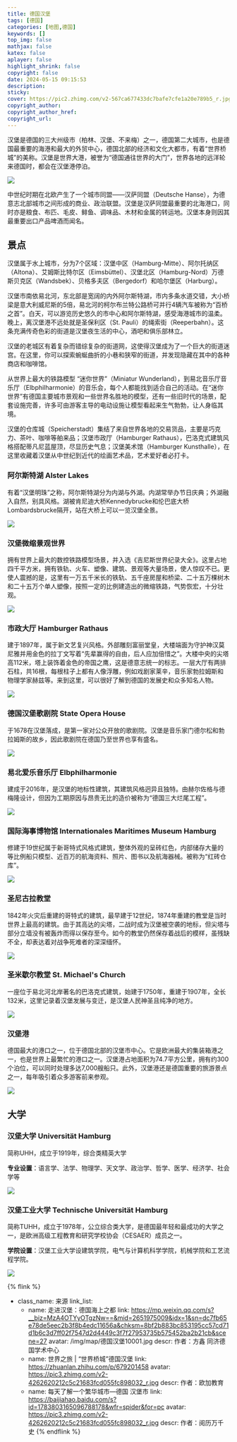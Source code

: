 ```yaml
---
title: 德国汉堡
tags: [德国]
categories: [地图,德国]
keywords: []
top_img: false
mathjax: false
katex: false
aplayer: false
highlight_shrink: false
copyright: false
date: 2024-05-15 09:15:53
description:
sticky:
cover: https://pic2.zhimg.com/v2-567ca677433dc7bafe7cfe1a20e789b5_r.jpg
copyright_author:
copyright_author_href:
copyright_url:
---
```


汉堡是德国的三大州级市（柏林、汉堡、不来梅）之一，德国第二大城市，也是德国最重要的海港和最大的外贸中心，德国北部的经济和文化大都市，有着“世界桥城”的美称。汉堡是世界大港，被誉为“德国通往世界的大门”，世界各地的远洋轮来德国时，都会在汉堡港停泊。

![](https://pic2.zhimg.com/v2-567ca677433dc7bafe7cfe1a20e789b5_r.jpg)

中世纪时期在北欧产生了一个城市同盟——汉萨同盟（Deutsche Hanse），为德意志北部城市之间形成的商业、政治联盟。汉堡是汉萨同盟最重要的北海港口，同时亦是粮食、布匹、毛皮、鲱鱼、调味品、木材和金属的转运地。汉堡本身则因其最重要出口产品啤酒而闻名。

## 景点

汉堡属于水上城市，分为7个区域：汉堡中区（Hamburg-Mitte）、阿尔托纳区（Altona）、艾姆斯比特尔区（Eimsbüttel）、汉堡北区（Hamburg-Nord）万德斯贝克区（Wandsbek）、贝格多夫区（Bergedorf）和哈尔堡区（Harburg）。

汉堡市南依易北河，东北部是宽阔的内外阿尔斯特湖，市内多条水道交错，大小桥梁是意大利威尼斯的5倍，易北河的柯尔布兰特公路桥可并行4辆汽车被称为“百桥之首”。白天，可以游览历史悠久的市中心和阿尔斯特湖，感受海港城市的温柔。晚上，离汉堡港不远处就是圣保利区（St. Pauli）的绳索街（Reeperbahn）。这条充满传奇色彩的街道是汉堡夜生活的中心，酒吧和俱乐部林立。

汉堡的老城区有着复杂而错综复杂的街道网，这使得汉堡成为了一个巨大的街道迷宫。在这里，你可以探索蜿蜒曲折的小巷和狭窄的街道，并发现隐藏在其中的各种商店和咖啡馆。

从世界上最大的铁路模型 “迷你世界”（Miniatur Wunderland），到易北音乐厅音乐厅（Elbphilharmonie）的音乐会，每个人都能找到适合自己的活动。在“迷你世界”有德国主要城市景观和一些世界名胜地的模型，还有一些旧时代的场景，配套设施完善，许多可由游客主导的电动设施让模型看起来生气勃勃，让人身临其境。

汉堡的仓库城（Speicherstadt）集结了来自世界各地的交易货品，主要是巧克力、茶叶、咖啡等舶来品；汉堡市政厅（Hamburger Rathaus），巴洛克式建筑风格搭配蒂凡尼蓝屋顶，尽显历史气息；汉堡美术馆（Hamburger Kunsthalle），在这里收藏着汉堡从中世纪到近代的绘画艺术品，艺术爱好者必打卡。

### 阿尔斯特湖 Alster Lakes

有着“汉堡明珠”之称，阿尔斯特湖分为内湖与外湖。内湖常举办节日庆典；外湖融入自然，别具风格。湖被肯尼迪大桥Kennedybrucke和伦巴底大桥Lombardsbrucke隔开，站在大桥上可以一览汉堡全景。

![](https://pic1.zhimg.com/v2-0c397d11610544e4175543b92b42c3cc_r.jpg)

### 汉堡微缩景观世界

拥有世界上最大的数控铁路模型场景，并入选《吉尼斯世界纪录大全》。这里占地四千平方米，拥有铁轨、火车、塑像、建筑、景观等大量场景，使人惊叹不已。更使人震撼的是，这里有一万五千米长的铁轨、五千座房屋和桥梁、二十五万棵树木和二十五万个单人塑像，按照一定的比例建造出的微缩铁路，气势恢宏，十分壮观。

![](https://pics0.baidu.com/feed/d1160924ab18972b1abb82bfd78b51849f510a91.jpeg@f_auto?token=5378092a0433bd46e8de0920f6e7f031)


### 市政大厅 Hamburger Rathaus

建于1897年，属于新文艺复兴风格。外部雕刻富丽堂皇，大楼端面为守护神汉莫尼雅并用金色的拉丁文写着“先辈赢得的自由，后人应加倍惜之”。大楼中央的尖塔高112米，塔上装饰着金色的帝国之鹰，这是德意志统一的标志。一层大厅有两排石柱，共16根，每根柱子上都有人像浮雕，例如戏剧家莱辛，音乐家勃拉姆斯和物理学家赫兹等。来到这里，可以很好了解到德国的发展史和众多知名人物。

![](https://pic3.zhimg.com/v2-4262620212c5c21683fcd055fc898032_r.jpg)

### 德国汉堡歌剧院 State Opera House

于1678在汉堡落成，是第一家对公众开放的歌剧院。汉堡是音乐家门德尔松和勃拉姆斯的故乡，因此歌剧院在德国乃至世界也享有盛名。

![](https://pic3.zhimg.com/v2-fd010b9f2e1862a4e01b68994452f4aa_r.jpg)

### 易北爱乐音乐厅 Elbphilharmonie

建成于2016年，是汉堡的地标性建筑，其建筑风格迥异且独特。由赫尔佐格与德梅隆设计，但因为工期原因与昂贵无比的造价被称为“德国三大烂尾工程”。

![](https://pic1.zhimg.com/v2-c31a709ca4596f460a88a46d16a216f8_r.jpg)

### 国际海事博物馆 Internationales Maritimes Museum Hamburg

修建于19世纪属于新哥特式风格式建筑，整体外观的呈砖红色，内部储存大量的等比例船只模型、近百万的航海资料、照片、图书以及航海器械。被称为“红砖仓库”。

![](https://pic3.zhimg.com/v2-3b12ce37486a3ae0635bd75272671106_r.jpg)

### 圣尼古拉教堂

1842年火灾后重建的哥特式的建筑，最早建于12世纪，1874年重建的教堂是当时世界上最高的建筑。由于其高达的尖塔，二战时成为汉堡被空袭的地标，但尖塔与部分立墙没有被轰炸而得以保存至今。如今的教堂仍然保存着战后的模样，虽残缺不全，却表达着对战争死难者的深深缅怀。

![](https://pics0.baidu.com/feed/2cf5e0fe9925bc31f3f6a67b7199a7bcca137079.jpeg@f_auto?token=a47a3e5e67c227a0798cd3bcc9e79b02)

### 圣米歇尔教堂 St. Michael's Church

一座位于易北河北岸著名的巴洛克式建筑，始建于1750年，重建于1907年，全长132米，这里记录着汉堡发展与变迁，是汉堡人民神圣且纯净的地方。

![](https://pic4.zhimg.com/v2-c1acf7bf640f8b6850e1e6c2e520cd3b_r.jpg)

### 汉堡港

德国最大的港口之一，位于德国北部的汉堡市中心。它是欧洲最大的集装箱港之一，也是世界上最繁忙的港口之一。汉堡港占地面积为74.7平方公里，拥有约300个泊位，可以同时处理多达7,000艘船只。此外，汉堡港还是德国重要的旅游景点之一，每年吸引着众多游客前来参观。

![](https://pics5.baidu.com/feed/7af40ad162d9f2d3c1c827a499aaa01e6227cc77.jpeg@f_auto?token=bec0f0c9ed1cb33ae334c78bfdd8f691)



## 大学

### 汉堡大学 Universität Hamburg

简称UHH，成立于1919年，综合类精英大学

**专业设置**：语言学、法学、物理学、天文学、政治学、哲学、医学、经济学、社会学等

![](https://pic4.zhimg.com/v2-867fd4feed71e21f9b7004beab05ce17_r.jpg)

### 汉堡工业大学 Technische Universität Hamburg

简称TUHH，成立于1978年，公立综合类大学，是德国最年轻和最成功的大学之一，是欧洲高级工程教育和研究学校协会（CESAER）成员之一。

**学院设置**：汉堡工业大学设建筑学院，电气与计算机科学学院，机械学院和工艺流程学院。

![](https://pic3.zhimg.com/v2-365cd8bf9cfa2fa6d1e565ec5f92806e_r.jpg)

{% flink %}
- class_name: 来源
  link_list:
    - name: 走进汉堡：德国海上之都
      link: https://mp.weixin.qq.com/s?__biz=MzA4OTYyOTgzNw==&mid=2651975009&idx=1&sn=dc7fb65e78de5eec2b3f8b4edc11656a&chksm=8bf2b883bc853195cc57cd71d1b6c3d7ff02f7547d2d4449c3f7f27953735b575452ba2b21cb&scene=27
      avatar: /img/map/德国汉堡10001.jpg
      descr: 作者：方鑫 同济德国学术中心
    - name: 世界之旅 | “世界桥城”德国汉堡
      link: https://zhuanlan.zhihu.com/p/679201458
      avatar: https://pic3.zhimg.com/v2-4262620212c5c21683fcd055fc898032_r.jpg
      descr: 作者：欧加教育
    - name: 每天了解一个繁华城市—德国 汉堡市
      link: https://baijiahao.baidu.com/s?id=1783803165096788178&wfr=spider&for=pc
      avatar: https://pic3.zhimg.com/v2-4262620212c5c21683fcd055fc898032_r.jpg
      descr: 作者：阅历万千史
{% endflink %}